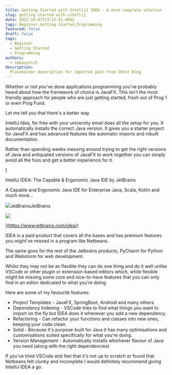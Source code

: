 ```yaml
---
title: Getting Started with IntelliJ IDEA - A more complete solution
slug: getting-started-with-intellij
date: 2022-10-07T13:13:51.000Z
tags: Beginner,Getting Started,Programming
featured: false
draft: false
tags:
  - Beginner
  - Getting Started
  - Programming
authors:
  - sebasptsch
description:
  Placeholder description for imported post from Ghost Blog 
---
```

Whether or not you've done applications programming you've probably heard about how the framework of choice is JavaFX. This isn't the most friendly approach for people who are just getting started, fresh out of Prog 1 or even Prog Fund.

Let me tell you that there's a better way.

IntelliJ Idea, for free with your university email does all the setup for you. It automatically installs the correct Java version. It gives you a starter project for JavaFX and has advanced features like automatic imports and inbuilt documentation.

Rather than spending weeks messing around trying to get the right versions of Java and antiquated versions of JavaFX to work together you can simply avoid all the fuss and get a better experience for it.

<!-- more -->

[

IntelliJ IDEA: The Capable & Ergonomic Java IDE by JetBrains

A Capable and Ergonomic Java IDE for Enterprise Java, Scala, Kotlin and much more...

![](https://www.jetbrains.com/apple-touch-icon.png?r=1234)JetBrainsJetBrains

![](https://resources.jetbrains.com/storage/products/intellij-idea/img/meta/preview.png)

](https://www.jetbrains.com/idea/)

IDEA is a paid product that covers all the bases and has premium features you might've missed in a program like Netbeans.

The same goes for the rest of the Jetbrains products, PyCharm for Python and Webstorm for web development.

Whilst they may not be as flexible they can do one thing and do it well unlike VSCode or other plugin or extension-based editors which, while flexible might be missing some core and nice-to-have features that you can only find in an editor dedicated to what you're doing.

Here are some of my favourite features:

*   Project Templates - JavaFX, SpringBoot, Android and many others.
*   Dependency Indexing - VSCode tries to find what things you want to import on the fly but IDEA does it whenever you add a new dependency.
*   Refactoring - Can refactor your functions and classes into new ones, keeping your code clean.
*   Solid - Because it's purpose-built for Java it has many optimisations and customisations suited specifically for what you're doing.
*   Version Management - Automatically installs whichever flavour of Java you need (along with the right dependencies)

If you've tried VSCode and feel that it's not up to scratch or found that Netbeans felt clunky and incomplete I would definitely recommend giving IntelliJ IDEA a go.
